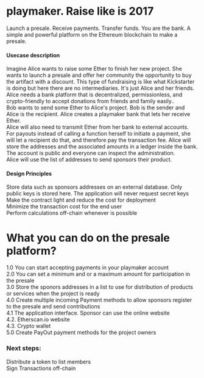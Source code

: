 # playmaker. Raise like is 2017
Launch a presale. Receive payments. Transfer funds. You are the bank. A simple and powerful platform on the Ethereum blockchain to make a presale.</br>
#### Usecase description
Imagine Alice wants to raise some Ether to finish her new project. She wants to launch a presale and offer her community the opportunity to buy the artifact with a discount. This type of fundraising is like what Kickstarter is doing but here there are no intermediaries. It's just Alice and her friends. Alice needs a bank platform that is decentralized, permissionless, and crypto-friendly to accept donations from friends and family easily..</br>
Bob wants to send some Ether to Alice's project. Bob is the sender and Alice is the recipient. Alice creates a playmaker bank that lets her receive Ether.</br>
Alice will also need to transmit Ether from her bank to external accounts. For payouts instead of calling a function herself to initiate a payment, she will let a recipient do that, and therefore pay the transaction fee. Alice will store the addresses and the associated amounts in a ledger inside the bank. The account is public and everyone can inspect the administration. </br>
Alice will use the list of addresses to send sponsors their product. 


#### Design Principles
Store data such as sponsors addresses on an external database. Only public keys is stored here. The application will never request secret keys</br>
Make the contract light and reduce the cost for deployment</br>
Minimize the transaction cost for the end user</br>
Perform calculations off-chain whenever is possible</br>

# What you can do on the presale platform?
1.0 You can start accepting payments in your playmaker account</br>
2.0 You can set a minimum and or a maximum amount for participation in the presale</br>
3.0 Store the sponors addresses in a list to use for distribution of products or services when the project is ready</br>
4.0 Create multiple incoming Payment methods to allow sponsors register to the presale and send contributions</br>
4.1 The application interface. Sponsor can use the online website </br>
4.2. Etherscan.io website</br>
4.3. Crypto wallet</br>
5.0 Create PayOut payment methods for the project owners

### Next steps: 
Distribute a token to list members</br>
Sign Transactions off-chain</br>


